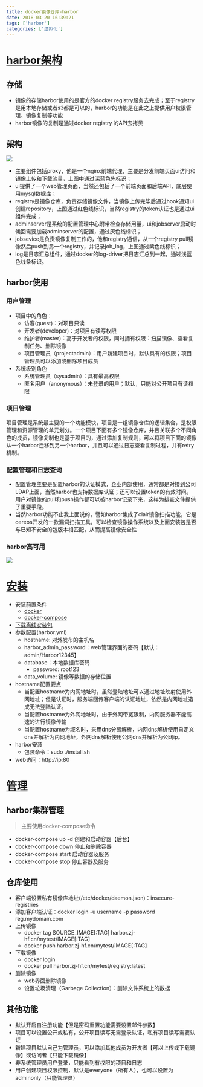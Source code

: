 ```yaml
---
title: docker镜像仓库-harbor
date: 2018-03-20 16:39:21
tags: ['harbor']
categories: ['虚拟化']
---
```

# [harbor架构][5]
## 存储
* 镜像的存储harbor使用的是官方的docker registry服务去完成；至于registry是用本地存储或者s3都是可以的，harbor的功能是在此之上提供用户权限管理、镜像复制等功能
* harbor镜像的复制是通过docker registry 的API去拷贝

## 架构
![](http://simple0426-blog.oss-cn-beijing.aliyuncs.com/schema.jpg)

* 主要组件包括proxy，他是一个nginx前端代理，主要是分发前端页面ui访问和镜像上传和下载流量，上图中通过深蓝色先标识；
* ui提供了一个web管理页面，当然还包括了一个前端页面和后端API，底层使用mysql数据库；
* registry是镜像仓库，负责存储镜像文件，当镜像上传完毕后通过hook通知ui创建repository，上图通过红色线标识，当然registry的token认证也是通过ui组件完成；
* adminserver是系统的配置管理中心附带检查存储用量，ui和jobserver启动时候回需要加载adminserver的配置，通过灰色线标识；
* jobsevice是负责镜像复制工作的，他和registry通信，从一个registry pull镜像然后push到另一个registry，并记录job_log，上图通过紫色线标识；
* log是日志汇总组件，通过docker的log-driver把日志汇总到一起，通过浅蓝色线条标识。

## harbor使用
### 用户管理
* 项目中的角色：
    - 访客(guest)：对项目只读
    - 开发者(developer)：对项目有读写权限
    - 维护者(master)：高于开发者的权限，同时拥有权限：扫描镜像、查看复制任务、删除镜像
    - 项目管理员（projectadmin）：用户新建项目时，默认具有的权限；项目管理员可以添加或删除项目成员
* 系统级别角色
    - 系统管理员（sysadmin）：具有最高权限
    - 匿名用户（anonymous）：未登录的用户；默认，只能对公开项目有读权限

### 项目管理
项目管理是系统最主要的一个功能模块，项目是一组镜像仓库的逻辑集合，是权限管理和资源管理的单元划分。一个项目下面有多个镜像仓库，并且关联多个不同角色的成员，镜像复制也是基于项目的，通过添加复制规则，可以将项目下面的镜像从一个harbor迁移到另一个harbor，并且可以通过日志查看复制过程，并有retry机制。

### 配置管理和日志查询
* 配置管理主要是配置harbor的认证模式，企业内部使用，通常都是对接到公司LDAP上面，当然harbor也支持数据库认证；还可以设置token的有效时间。用户对镜像的pull和push操作都可以被harbor记录下来，这样为排查文件提供了重要手段。 
* 当然harbor功能不止我上面说的，譬如harbor集成了clair镜像扫描功能，它是cereos开发的一款漏洞扫描工具，可以检查镜像操作系统以及上面安装包是否与已知不安全的包版本相匹配，从而提高镜像安全性

### harbor高可用
![](http://simple0426-blog.oss-cn-beijing.aliyuncs.com/ha.jpg)

# [安装][6]
* 安装前置条件
    - [docker][1]
    - [docker-compose][2]
* [下载离线安装包][3]
* 参数配置(harbor.yml)
    - hostname: 对外发布的主机名
    - harbor_admin_password：web管理界面的密码【默认：admin/Harbor12345】
    - database：本地数据库密码
        + password: root123
    - data_volume: 镜像等数据的存储位置
* hostname配置要点
    - 当配置hostname为内网地址时，虽然登陆地址可以通过地址映射使用外网地址；但是认证时，服务端回传客户端的认证地址，依然是内网地址造成无法登陆认证。
    - 当配置hostname为外网地址时，由于外网带宽限制，内网服务器不能高速的进行镜像传输
    - 当配置hostname为域名时，采用dns分离解析，内网dns解析使用自定义dns并解析为内网地址，外网dns解析使用公网dns并解析为公网ip。
* harbor安装
    - 包装命令：sudo ./install.sh
* web访问：http://ip:80

# [管理][4]
## harbor集群管理 
>主要使用docker-compose命令

* docker-compose up -d 创建和启动容器【后台】
* docker-compose down 停止和删除容器
* docker-compose start 启动容器及服务
* docker-compose stop 停止容器及服务

## 仓库使用
* 客户端设置私有镜像库地址(/etc/docker/daemon.json)：insecure-registries
* 添加客户端认证：docker login -u username -p password reg.mydomain.com
* 上传镜像
    - docker tag SOURCE_IMAGE[:TAG] harbor.zj-hf.cn/mytest/IMAGE[:TAG]
    - docker push harbor.zj-hf.cn/mytest/IMAGE[:TAG]
* 下载镜像
    - docker login
    - docker pull harbor.zj-hf.cn/mytest/registry:latest
* 删除镜像
    - web界面删除镜像
    - 设置垃圾清理（Garbage Collection）：删除文件系统上的数据

## 其他功能
* 默认开启自注册功能【但是密码重置功能需要设置邮件参数】
* 项目可以设置公开或私有，公开项目读写无需登录认证，私有项目读写需要认证
* 新建项目默认自己为管理员，可以添加其他成员为开发者【可以上传或下载镜像】或访问者【只能下载镜像】
* 非系统管理员用户登录，只能看到有权限的项目和日志
* 用户创建项目权限控制，默认是everyone（所有人），也可以设置为adminonly（只能管理员）

[1]:https://yq.aliyun.com/articles/110806
[2]: https://docs.docker.com/compose/install/
[3]: https://github.com/vmware/harbor/releases
[4]: https://github.com/vmware/harbor/blob/master/docs/user_guide.md
[5]: http://blog.csdn.net/u010278923/article/details/77941995
[6]: https://github.com/vmware/harbor/blob/master/docs/installation_guide.md
